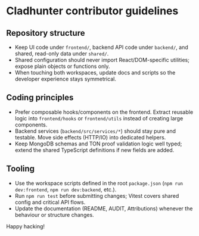 # Cladhunter contributor guidelines

## Repository structure
- Keep UI code under `frontend/`, backend API code under `backend/`, and shared, read-only data under `shared/`.
- Shared configuration should never import React/DOM-specific utilities; expose plain objects or functions only.
- When touching both workspaces, update docs and scripts so the developer experience stays symmetrical.

## Coding principles
- Prefer composable hooks/components on the frontend. Extract reusable logic into `frontend/hooks` or `frontend/utils` instead of creating large components.
- Backend services (`backend/src/services/*`) should stay pure and testable. Move side effects (HTTP/IO) into dedicated helpers.
- Keep MongoDB schemas and TON proof validation logic well typed; extend the shared TypeScript definitions if new fields are added.

## Tooling
- Use the workspace scripts defined in the root `package.json` (`npm run dev:frontend`, `npm run dev:backend`, etc.).
- Run `npm run test` before submitting changes; Vitest covers shared config and critical API flows.
- Update the documentation (README, AUDIT, Attributions) whenever the behaviour or structure changes.

Happy hacking!
